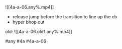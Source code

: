 

![[4a-a-06.any%.mp4]]

* release jump before the transition to line up the cb
* hyper bhop out


old:
![[4a-a-06.old1.any%.mp4]]

#any #4a #4a-a-06
